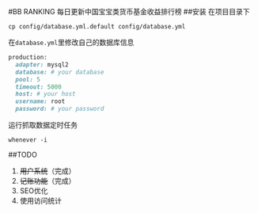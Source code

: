 #BB RANKING
每日更新中国宝宝类货币基金收益排行榜
##安装
在项目目录下
```shell
cp config/database.yml.default config/database.yml
```
在`database.yml`里修改自己的数据库信息
```ruby
production:
  adapter: mysql2
  database: # your database
  pool: 5
  timeout: 5000
  host: # your host
  username: root
  password: # your password
```
运行抓取数据定时任务
```shell
whenever -i
```
##TODO
1. ~~用户系统~~（完成）
2. ~~记账功能~~（完成）
3. SEO优化
4. 使用访问统计
